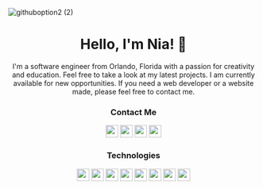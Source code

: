 <!--HEADER-->
![githuboption2 (2)](https://user-images.githubusercontent.com/83649458/168452269-4871297a-7858-4af3-9209-c5f90d63b41e.png)
<h1 align="center">Hello, I'm Nia! 👋</h1>
<p align="center">I'm a software engineer from Orlando, Florida with a passion for creativity and education. Feel free to take a look at my latest projects. I am currently available for new opportunities. If you need a web developer or a website made, please feel free to contact me.</p>

<!-- SOCIALS -->
<h3 align="center">Contact Me</h3>
<p align="center">
  <a href="https://nialabrette.com" target="_blank"><img src="https://img.shields.io/badge/Personal_Portfolio-blueviolet??style=plastic&logoColor=white" height=25/></a>
  <a href="https://twitter.com/nia_codes"><img src="https://img.shields.io/badge/Twitter-blueviolet?&style=plastic&logo=twitter&logoColor=blue" height=25></a>
  <a href="mailto:niajlabrette@gmail.com"><img src="https://img.shields.io/badge/Email-blueviolet?style=plastic&logo=gmail&logoColor=red" height=25></a>
  <a href="https://www.linkedin.com/in/nialabrette/"><img src="https://img.shields.io/badge/LinkedIn-blueviolet?style=plastic&logo=linkedin&logoColor=white" height=25></a>
</p>

<!--Technologies-->
<h3 align="center">Technologies</h3>
<p align="center">
<img src="https://img.shields.io/badge/HTML5-blueviolet?style=plastic&logo=html5" height=25>
<img src="https://img.shields.io/badge/CSS3-blueviolet?style=plastic&logo=css3" height=25>
<img src="https://img.shields.io/badge/JavaScript-blueviolet?style=plastic&logo=javascript" height=25>
<img src="https://img.shields.io/badge/MongoDB-blueviolet?style=plastic&logo=MongoDB" height=25>
<img src="https://img.shields.io/badge/Express.js-blueviolet?style=plastic&logo=Express" height=25>
<img src="https://img.shields.io/badge/React-blueviolet?style=plastic&logo=React" height=25>
<img src="https://img.shields.io/badge/Node.js-blueviolet?style=plastic&logo=Node.js" height=25>
<img src="https://img.shields.io/badge/Visual_Studio-blueviolet?style=plastic&logo=VisualStudio" height=25>
</p>


